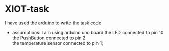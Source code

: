# XIOT-task
I have used the arduino to write the task code 
- assumptions:
I am using arduino uno board
the LED connected to pin 10
the PushButton connected to pin 2              
the temperature sensor connected to pin 1;
